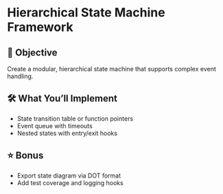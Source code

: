 # Hierarchical State Machine Framework

## 🎯 Objective
Create a modular, hierarchical state machine that supports complex event handling.

## 🛠️ What You’ll Implement
- State transition table or function pointers
- Event queue with timeouts
- Nested states with entry/exit hooks

## ⭐ Bonus
- Export state diagram via DOT format
- Add test coverage and logging hooks
